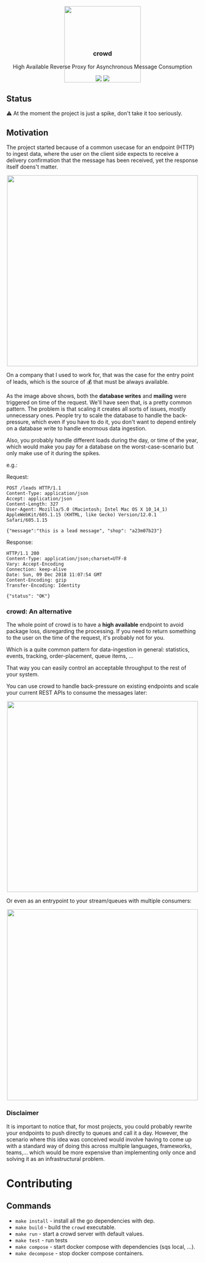 <p align="center">
  <img src="https://github.com/marceloboeira/crowd/blob/master/docs/logo.png?raw=true" width="200">
  <h3 align="center" style="margin-top: -100px">crowd</h3>
  <p align="center">High Available Reverse Proxy for Asynchronous Message Consumption<p>
  <p align="center">
    <a href="https://travis-ci.org/marceloboeira/crowd"><img src="https://img.shields.io/travis/marceloboeira/crowd.svg?maxAge=360"></a>
    <a href="http://github.com/marceloboeira/crowd/releases"><img src="https://img.shields.io/github/release/marceloboeira/crowd.svg?maxAge=360"></a>
  </p>
</p>

## Status

⚠️  At the moment the project is just a spike, don't take it too seriously.

## Motivation

The project started because of a common usecase for an endpoint (HTTP) to ingest data, where the user on the client side expects to receive a delivery confirmation that the message has been received, yet the response itself doens't matter.

<p align="center">
  <img src="https://github.com/marceloboeira/crowd/blob/master/docs/problem.png?raw=true" width="500">
</p>

On a company that I used to work for, that was the case for the entry point of leads, which is the source of 💰 that must be always available.

As the image above shows, both the **database writes** and **mailing** were triggered on time of the request. We'll have seen that, is a pretty common pattern. The problem is that scaling it creates all sorts of issues, mostly unnecessary ones. People try to scale the database to handle the back-pressure, which even if you have to do it, you don't want to depend entirely on a database write to handle enormous data ingestion.

Also, you probably handle different loads during the day, or time of the year, which would make you pay for a database on the worst-case-scenario but only make use of it during the spikes.

e.g.:

Request:
```
POST /leads HTTP/1.1
Content-Type: application/json
Accept: application/json
Content-Length: 327
User-Agent: Mozilla/5.0 (Macintosh; Intel Mac OS X 10_14_1) AppleWebKit/605.1.15 (KHTML, like Gecko) Version/12.0.1 Safari/605.1.15

{"message":"this is a lead message", "shop": "a23m07b23"}
```

Response:
```
HTTP/1.1 200
Content-Type: application/json;charset=UTF-8
Vary: Accept-Encoding
Connection: keep-alive
Date: Sun, 09 Dec 2018 11:07:54 GMT
Content-Encoding: gzip
Transfer-Encoding: Identity

{"status": "OK"}
```

### crowd: An alternative

The whole point of crowd is to have a **high available** endpoint to avoid package loss, disregarding the processing. If you need to return something to the user on the time of the request, it's probably not for you.

Which is a quite common pattern for data-ingestion in general: statistics, events, tracking, order-placement, queue items, ...

That way you can easily control an acceptable throughput to the rest of your system.

You can use crowd to handle back-pressure on existing endpoints and scale your current REST APIs to consume the messages later:

<p align="center">
  <img src="https://github.com/marceloboeira/crowd/blob/master/docs/usecase-1.png?raw=true" width="500">
</p>

Or even as an entrypoint to your stream/queues with multiple consumers:

<p align="center">
  <img src="https://github.com/marceloboeira/crowd/blob/master/docs/usecase-2.png?raw=true" width="500">
</p>

### Disclaimer

It is important to notice that, for most projects, you could probably rewrite your endpoints to push directly to queues and call it a day. However, the scenario where this idea was conceived would involve having to come up with a standard way of doing this across multiple languages, frameworks, teams,... which would be more expensive than implementing only once and solving it as an infrastructural problem.

# Contributing

## Commands

* `make install` - install all the go dependencies with dep.
* `make build` - build the `crowd` executable.
* `make run` - start a crowd server with default values.
* `make test` - run tests
* `make compose` - start docker compose with dependencies (sqs local, ...).
* `make decompose` - stop docker compose containers.
